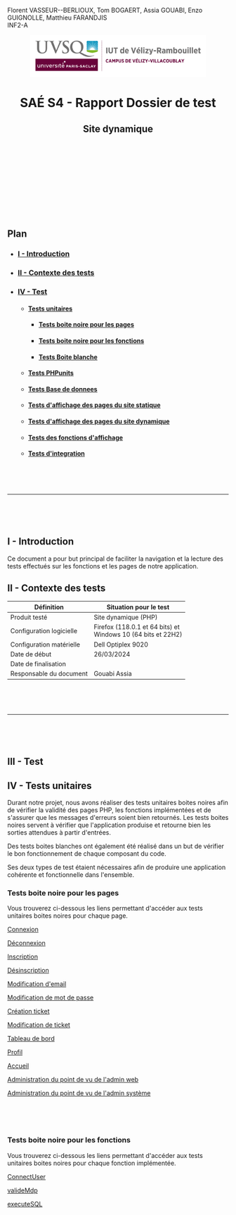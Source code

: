Florent VASSEUR--BERLIOUX, Tom BOGAERT, Assia GOUABI, Enzo GUIGNOLLE, Matthieu FARANDJIS<br>
INF2-A

<div align="center">
<img height="95" width="400" src="../img/IUT_Velizy_Villacoublay_logo_2020_ecran.png" title="logo uvsq vélizy"/>

# SAÉ S4 - Rapport Dossier de test 
## Site dynamique

<br><br>

</div>

<br><br><br><br><br><br><br>

## Plan
- ### [I - Introduction](#I)
- ### [II - Contexte des tests](#II)
- ### [IV - Test ](#III)
    - #### [Tests unitaires](#IV)
        - #### [Tests boite noire pour les pages](#1a)
        - #### [Tests boite noire pour les fonctions](#2ab)
        - #### [Tests Boite blanche](#2a)
    - #### [Tests PHPunits](#V)
    - #### [Tests Base de donnees](#VI)
    - #### [Tests d'affichage des pages du site statique](#VII)
    - #### [Tests d'affichage des pages du site dynamique](#VIII)
    - #### [Tests des fonctions d'affichage](#IX)
    - #### [Tests d'integration](#X)

<br><br><br>

----------

<br><br><br>

## <a name="I"></a>I - Introduction

Ce document a pour but principal de faciliter la navigation et la lecture des tests effectués sur les fonctions et les pages de notre application.
<br>

## <a name="II"></a>II - Contexte des tests

| Définition               | Situation pour le test                                           |
|--------------------------|------------------------------------------------------------------|
| Produit testé            | Site dynamique (PHP)                                             |
| Configuration logicielle | Firefox (118.0.1 et 64 bits) et<br/>Windows 10 (64 bits et 22H2) |
| Configuration matérielle | Dell Optiplex 9020                                               |
| Date de début            | 26/03/2024                                                       |
| Date de finalisation     |                                                                  |
| Responsable du document  | Gouabi Assia                                                     |

<br><br><br>

----------

<br><br><br>

## <a name="III"></a>III - Test

## <a name="IV"></a>IV - Tests unitaires 

Durant notre projet, nous avons réaliser des tests unitaires boites noires afin de vérifier la validité des pages PHP, les fonctions implémentées et de s'assurer que les messages d'erreurs soient bien retournés. Les tests boites noires servent à vérifier que l'application produise et retourne bien les sorties attendues à partir d'entrées. <br>

Des tests boites blanches ont également été réalisé dans un but de vérifier le bon fonctionnement de chaque composant du code. 

Ses deux types de test étaient nécessaires afin de produire une application cohérente et fonctionnelle dans l'ensemble. 

### <a name="1a"></a> Tests boite noire pour les pages

Vous trouverez ci-dessous les liens permettant d'accéder aux tests unitaires boites noires pour chaque page. 

[Connexion](dossier_de_test_boite_noire/dossier_de_test_connexion.md)

[Déconnexion](dossier_de_test_boite_noire/dossier_de_test_deconnexion.md)

[Inscription](dossier_de_test_boite_noire/dossier_de_test_inscription.md)

[Désinscription](dossier_de_test_boite_noire/dossier_de_test_desinscription.md)

[Modification d'email](dossier_de_test_boite_noire/dossier_de_test_modifEmail.md)

[Modification de mot de passe](dossier_de_test_boite_noire/dossier_de_test_modifMdp.md)

[Création ticket](dossier_de_test_boite_noire/dossier_de_test_creerTicket.md)

[Modification de ticket](dossier_de_test_boite_noire/dossier_de_test_modification_ticket.md)

[Tableau de bord](dossier_de_test_boite_noire/dossier_de_test_tdb.md)

[Profil](dossier_de_test_boite_noire/dossier_test_dynamique_profil.md)

[Accueil](dossier_de_test_boite_noire/dossier_test_dynamique_index.md)

[Administration du point de vu de l'admin web](dossier_de_test_boite_noire/dossier_de_test_administration.md)

[Administration du point de vu de l'admin système](dossier_de_test_boite_noire/dossier_de_test_administrationSysteme.md)

<br><br><br>

### <a name="2ab"></a> Tests boite noire pour les fonctions

Vous trouverez ci-dessous les liens permettant d'accéder aux tests unitaires boites noires pour chaque fonction implémentée.

[ConnectUser](dossier_de_test_boite_noire/dossier_de_test_fonction.md#a-name1aaconnectuser)

[valideMdp](dossier_de_test_boite_noire/dossier_de_test_fonction.md#a-name2aavalidemdp)

[executeSQL](dossier_de_test_boite_noire/dossier_de_test_fonction.md#a-name3aaexecutesql)
